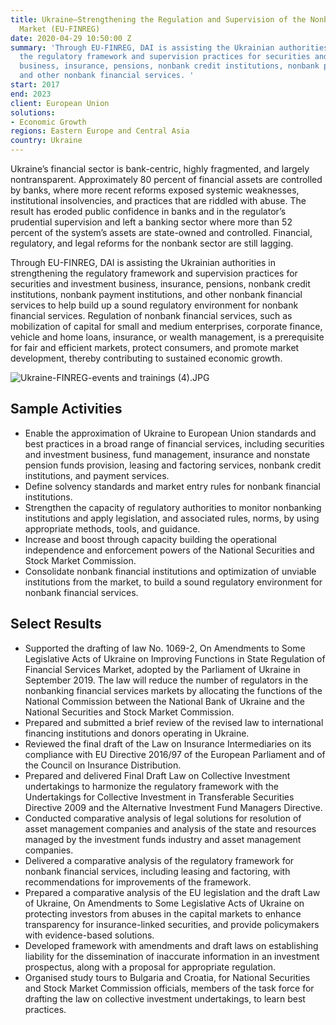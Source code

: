 ```yaml
---
title: Ukraine—Strengthening the Regulation and Supervision of the Nonbank Financial
  Market (EU-FINREG)
date: 2020-04-29 10:50:00 Z
summary: 'Through EU-FINREG, DAI is assisting the Ukrainian authorities in strengthening
  the regulatory framework and supervision practices for securities and investment
  business, insurance, pensions, nonbank credit institutions, nonbank payment institutions,
  and other nonbank financial services. '
start: 2017
end: 2023
client: European Union
solutions:
- Economic Growth
regions: Eastern Europe and Central Asia
country: Ukraine
---
```


Ukraine’s financial sector is bank-centric, highly fragmented, and largely nontransparent. Approximately 80 percent of financial assets are controlled by banks, where more recent reforms exposed systemic weaknesses, institutional insolvencies, and practices that are riddled with abuse. The result has eroded public confidence in banks and in the regulator’s prudential supervision and left a banking sector where more than 52 percent of the system’s assets are state-owned and controlled. Financial, regulatory, and legal reforms for the nonbank sector are still lagging. 

Through EU-FINREG, DAI is assisting the Ukrainian authorities in strengthening the regulatory framework and supervision practices for securities and investment business, insurance, pensions, nonbank credit institutions, nonbank payment institutions, and other nonbank financial services to help build up a sound regulatory environment for nonbank financial services. Regulation of nonbank financial services, such as mobilization of capital for small and medium enterprises, corporate finance, vehicle and home loans, insurance, or wealth management, is a prerequisite for fair and efficient markets, protect consumers, and promote market development, thereby contributing to sustained economic growth.

![Ukraine-FINREG-events and trainings (4).JPG](/uploads/Ukraine-FINREG-events%20and%20trainings%20(4).JPG)

## Sample Activities

* Enable the approximation of Ukraine to European Union standards and best practices in a broad range of financial services, including securities and investment business, fund management, insurance and nonstate pension funds provision, leasing and factoring services, nonbank credit institutions, and payment services.
* Define solvency standards and market entry rules for nonbank financial institutions. 
* Strengthen the capacity of regulatory authorities to monitor nonbanking institutions and apply legislation, and associated rules, norms, by using appropriate methods, tools, and guidance.
* Increase and boost through capacity building the operational independence and enforcement powers of the National Securities and Stock Market Commission. 
* Consolidate nonbank financial institutions and optimization of unviable institutions from the market, to build a sound regulatory environment for nonbank financial services.

## Select Results

* Supported the drafting of law No. 1069-2, On Amendments to Some Legislative Acts of Ukraine on Improving Functions in State Regulation of Financial Services Market, adopted by the Parliament of Ukraine in September 2019. The law will reduce the number of regulators in the nonbanking financial services markets by allocating the functions of the National Commission between the National Bank of Ukraine and the National Securities and Stock Market Commission. 
* Prepared and submitted a brief review of the revised law to international financing institutions and donors operating in Ukraine.
* Reviewed the final draft of the Law on Insurance Intermediaries on its compliance with EU Directive 2016/97 of the European Parliament and of the Council on Insurance Distribution.
* Prepared and delivered Final Draft Law on Collective Investment undertakings to harmonize the regulatory framework with the Undertakings for Collective Investment in Transferable Securities Directive 2009 and the Alternative Investment Fund Managers Directive. 
* Conducted comparative analysis of legal solutions for resolution of asset management companies and analysis of the state and resources managed by the investment funds industry and asset management companies.
* Delivered a comparative analysis of the regulatory framework for nonbank financial services, including leasing and factoring, with recommendations for improvements of the framework. 
* Prepared a comparative analysis of the EU legislation and the draft Law of Ukraine, On Amendments to Some Legislative Acts of Ukraine on protecting investors from abuses in the capital markets to enhance transparency for insurance-linked securities, and provide policymakers with evidence-based solutions.
* Developed framework with amendments and draft laws on establishing liability for the dissemination of inaccurate information in an investment prospectus, along with a proposal for appropriate regulation. 
* Organised study tours to Bulgaria and Croatia, for National Securities and Stock Market Commission officials, members of the task force for drafting the law on collective investment undertakings, to learn best practices.